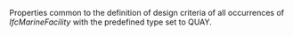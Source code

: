 Properties common to the definition of design criteria of all occurrences of _IfcMarineFacility_ with the predefined type set to QUAY.

<!-- end of short definition -->

